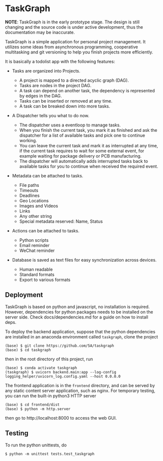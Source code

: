 # TaskGraph

**NOTE**: TaskGraph is in the early prototype stage. The design is still changing and the source code is under active development, thus the documentation may be inaccurate.

TaskGraph is a simple application for personal project management.
It utilizes some ideas from asynchronous programming, cooperative multitasking and git versioning to help you finish projects more efficiently.

It is basically a todolist app with the following features:

* Tasks are organized into Projects.
    - A project is mapped to a directed acyclic graph (DAG).
    - Tasks are nodes in the project DAG.
    - A task can depend on another task, the dependency is represented by edges in the DAG.
    - Tasks can be inserted or removed at any time.
    - A task can be breaked down into more tasks.

* A Dispatcher tells you what to do now.
    - The dispatcher uses a eventloop to manage tasks.
    - When you finish the current task, you mark it as finished and ask the dispatcher for a list of available tasks and pick one to continue working.
    - You can leave the current task and mark it as interrupted at any time, if the current task requires to wait for some external event, for example waiting for package delivery or PCB manufacturing.
    - The dispatcher will automatically adds interrupted tasks back to available tasks for you to continue when received the required event.

* Metadata can be attached to tasks.
    - File paths
    - Timeouts
    - Deadlines
    - Geo Locations
    - Images and Videos
    - Links
    - Any other string
    - Special metadata reserved: Name, Status

* Actions can be attached to tasks.
    - Python scripts
    - Email reminder
    - WeChat reminder

* Database is saved as text files for easy synchronization across devices.
    - Human readable
    - Standard formats
    - Export to various formats

## Deployment

TaskGraph is based on python and javascript, no installation is required.
However, dependencies for python packages needs to be installed on the server side.
Check docs/dependencies.md for a guide on how to install deps.

To deploy the backend application, suppose that the python dependencies are installed in an anaconda environment called `taskgraph`, clone the project

    (base) $ git clone https://github.com/5A/taskgraph
    (base) $ cd taskgraph

then in the root directory of this project, run

    (base) $ conda activate taskgraph
    (taskgraph) $ uvicorn backend.main:app --log-config logging_helper/uvicorn_log.config.yaml --host 0.0.0.0

The frontend application is in the `frontend` directory, and can be served by any static content server application, such as nginx.
For temporary testing, you can run the built-in python3 HTTP server

    (base) $ cd frontend/dist
    (base) $ python -m http.server

then go to http://localhost:8000 to access the web GUI.

## Testing

To run the python unittests, do

    $ python -m unittest tests.test_taskgraph
